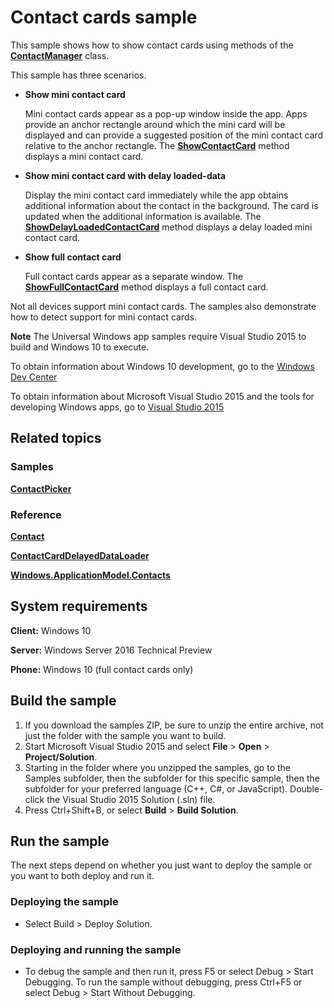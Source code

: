 <!---
  category: ContactsAndCalendar
  samplefwlink: http://go.microsoft.com/fwlink/p/?LinkId=624040
--->

# Contact cards sample

This sample shows how to show contact cards using methods of the
[**ContactManager**](https://msdn.microsoft.com/en-us/library/windows/apps/windows.applicationmodel.contacts.contactmanager.aspx)
class.

This sample has three scenarios.

- **Show mini contact card**

  Mini contact cards appear as a pop-up window inside the app.
  Apps provide an anchor rectangle around which the mini card will be displayed
  and can provide a suggested position of the mini contact card relative to the anchor rectangle.
  The [**ShowContactCard**](https://msdn.microsoft.com/en-us/library/windows/apps/windows.applicationmodel.contacts.contactmanager.showcontactcard.aspx)
  method displays a mini contact card.

- **Show mini contact card with delay loaded-data**

  Display the mini contact card immediately
  while the app obtains additional information about the contact in the background.
  The card is updated when the additional information is available.
  The [**ShowDelayLoadedContactCard**](https://msdn.microsoft.com/en-us/library/windows/apps/windows.applicationmodel.contacts.contactmanager.showdelayloadedcontactcard.aspx)
  method displays a delay loaded mini contact card.

- **Show full contact card**

  Full contact cards appear as a separate window.
  The [**ShowFullContactCard**](https://msdn.microsoft.com/en-us/library/windows/apps/windows.applicationmodel.contacts.contactmanager.showfullcontactcard.aspx)
  method displays a full contact card.

Not all devices support mini contact cards.
The samples also demonstrate how to detect support for mini contact cards.

**Note** The Universal Windows app samples require Visual Studio 2015 to build and Windows 10 to execute.
 
To obtain information about Windows 10 development, go to the [Windows Dev Center](https://dev.windows.com)

To obtain information about Microsoft Visual Studio 2015 and the tools for developing Windows apps, go to [Visual Studio 2015](http://go.microsoft.com/fwlink/?LinkID=532422)

## Related topics

### Samples

[**ContactPicker**](../ContactPicker)

### Reference

[**Contact**](http://msdn.microsoft.com/library/windows/apps/br224849)

[**ContactCardDelayedDataLoader**](http://msdn.microsoft.com/library/windows/apps/dn297400)

[**Windows.ApplicationModel.Contacts**](http://msdn.microsoft.com/library/windows/apps/br225002)

## System requirements

**Client:** Windows 10

**Server:** Windows Server 2016 Technical Preview

**Phone:** Windows 10 (full contact cards only)

## Build the sample

1. If you download the samples ZIP, be sure to unzip the entire archive, not just the folder with the sample you want to build. 
2. Start Microsoft Visual Studio 2015 and select **File** \> **Open** \> **Project/Solution**.
3. Starting in the folder where you unzipped the samples, go to the Samples subfolder, then the subfolder for this specific sample, then the subfolder for your preferred language (C++, C#, or JavaScript). Double-click the Visual Studio 2015 Solution (.sln) file.
4. Press Ctrl+Shift+B, or select **Build** \> **Build Solution**.

## Run the sample

The next steps depend on whether you just want to deploy the sample or you want to both deploy and run it.

### Deploying the sample

- Select Build > Deploy Solution. 

### Deploying and running the sample

- To debug the sample and then run it, press F5 or select Debug >  Start Debugging. To run the sample without debugging, press Ctrl+F5 or select Debug > Start Without Debugging. 
